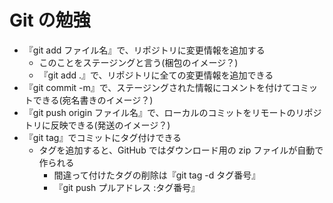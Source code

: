# Git の勉強

- 『git add ファイル名』で、リポジトリに変更情報を追加する
  - このことをステージングと言う(梱包のイメージ？)
  - 『git add .』で、リポジトリに全ての変更情報を追加できる
- 『git commit -m』で、ステージングされた情報にコメントを付けてコミットできる(宛名書きのイメージ？)
- 『git push origin ファイル名』で、ローカルのコミットをリモートのリポジトリに反映できる(発送のイメージ？)
- 『git tag』でコミットにタグ付けできる
  - タグを追加すると、GitHub ではダウンロード用の zip ファイルが自動で作られる
    - 間違って付けたタグの削除は『git tag -d タグ番号』
    - 『git push プルアドレス :タグ番号』
